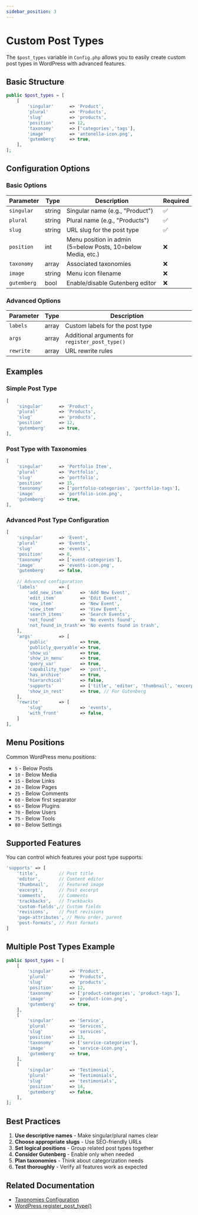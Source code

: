```yaml
---
sidebar_position: 3
---
```


# Custom Post Types

The `$post_types` variable in `Config.php` allows you to easily create custom post types in WordPress with advanced features.

## Basic Structure

```php
public $post_types = [
    [
        'singular'      => 'Product',
        'plural'        => 'Products',
        'slug'          => 'products',
        'position'      => 12,
        'taxonomy'      => ['categories','tags'],
        'image'         => 'antonella-icon.png',
        'gutemberg'     => true,
    ],
];
```

## Configuration Options

### Basic Options

| Parameter | Type | Description | Required |
|-----------|------|-------------|----------|
| `singular` | string | Singular name (e.g., "Product") | ✅ |
| `plural` | string | Plural name (e.g., "Products") | ✅ |
| `slug` | string | URL slug for the post type | ✅ |
| `position` | int | Menu position in admin (5=below Posts, 10=below Media, etc.) | ❌ |
| `taxonomy` | array | Associated taxonomies | ❌ |
| `image` | string | Menu icon filename | ❌ |
| `gutemberg` | bool | Enable/disable Gutenberg editor | ❌ |

### Advanced Options

| Parameter | Type | Description |
|-----------|------|-------------|
| `labels` | array | Custom labels for the post type |
| `args` | array | Additional arguments for `register_post_type()` |
| `rewrite` | array | URL rewrite rules |

## Examples

### Simple Post Type

```php
[
    'singular'      => 'Product',
    'plural'        => 'Products',
    'slug'          => 'products',
    'position'      => 12,
    'gutemberg'     => true,
],
```

### Post Type with Taxonomies

```php
[
    'singular'      => 'Portfolio Item',
    'plural'        => 'Portfolio',
    'slug'          => 'portfolio',
    'position'      => 15,
    'taxonomy'      => ['portfolio-categories', 'portfolio-tags'],
    'image'         => 'portfolio-icon.png',
    'gutemberg'     => true,
],
```

### Advanced Post Type Configuration

```php
[
    'singular'      => 'Event',
    'plural'        => 'Events',
    'slug'          => 'events',
    'position'      => 8,
    'taxonomy'      => ['event-categories'],
    'image'         => 'events-icon.png',
    'gutemberg'     => false,
    
    // Advanced configuration
    'labels'        => [
        'add_new_item'      => 'Add New Event',
        'edit_item'         => 'Edit Event',
        'new_item'          => 'New Event',
        'view_item'         => 'View Event',
        'search_items'      => 'Search Events',
        'not_found'         => 'No events found',
        'not_found_in_trash'=> 'No events found in trash',
    ],
    'args'          => [
        'public'            => true,
        'publicly_queryable'=> true,
        'show_ui'           => true,
        'show_in_menu'      => true,
        'query_var'         => true,
        'capability_type'   => 'post',
        'has_archive'       => true,
        'hierarchical'      => false,
        'supports'          => ['title', 'editor', 'thumbnail', 'excerpt'],
        'show_in_rest'      => true, // For Gutenberg
    ],
    'rewrite'       => [
        'slug'              => 'events',
        'with_front'        => false,
    ]
],
```

## Menu Positions

Common WordPress menu positions:

- `5` - Below Posts
- `10` - Below Media
- `15` - Below Links
- `20` - Below Pages
- `25` - Below Comments
- `60` - Below first separator
- `65` - Below Plugins
- `70` - Below Users
- `75` - Below Tools
- `80` - Below Settings

## Supported Features

You can control which features your post type supports:

```php
'supports' => [
    'title',        // Post title
    'editor',       // Content editor
    'thumbnail',    // Featured image
    'excerpt',      // Post excerpt
    'comments',     // Comments
    'trackbacks',   // Trackbacks
    'custom-fields',// Custom fields
    'revisions',    // Post revisions
    'page-attributes', // Menu order, parent
    'post-formats', // Post formats
]
```

## Multiple Post Types Example

```php
public $post_types = [
    [
        'singular'      => 'Product',
        'plural'        => 'Products',
        'slug'          => 'products',
        'position'      => 12,
        'taxonomy'      => ['product-categories', 'product-tags'],
        'image'         => 'product-icon.png',
        'gutemberg'     => true,
    ],
    [
        'singular'      => 'Service',
        'plural'        => 'Services',
        'slug'          => 'services',
        'position'      => 13,
        'taxonomy'      => ['service-categories'],
        'image'         => 'service-icon.png',
        'gutemberg'     => true,
    ],
    [
        'singular'      => 'Testimonial',
        'plural'        => 'Testimonials',
        'slug'          => 'testimonials',
        'position'      => 14,
        'gutemberg'     => false,
    ],
];
```

## Best Practices

1. **Use descriptive names** - Make singular/plural names clear
2. **Choose appropriate slugs** - Use SEO-friendly URLs
3. **Set logical positions** - Group related post types together
4. **Consider Gutenberg** - Enable only when needed
5. **Plan taxonomies** - Think about categorization needs
6. **Test thoroughly** - Verify all features work as expected

## Related Documentation

- [Taxonomies Configuration](./taxonomies.md)
- [WordPress register_post_type()](https://developer.wordpress.org/reference/functions/register_post_type/)
